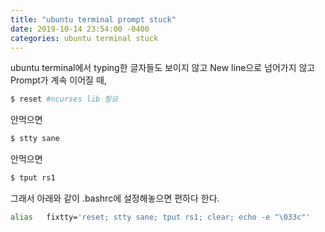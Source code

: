```yaml
---
title: "ubuntu terminal prompt stuck"
date: 2019-10-14 23:54:00 -0400
categories: ubuntu terminal stuck
---
```


ubuntu terminal에서 typing한 글자들도 보이지 않고 New line으로 넘어가지 않고 Prompt가 계속 이어질 때, 
```bash
$ reset #ncurses lib 필요
```
안먹으면  
```bash
$ stty sane
```
안먹으면  
```bash
$ tput rs1
```
그래서 아래와 같이 .bashrc에 설정해놓으면 편하다 한다.
```bash
alias   fixtty='reset; stty sane; tput rs1; clear; echo -e "\033c"'
```
